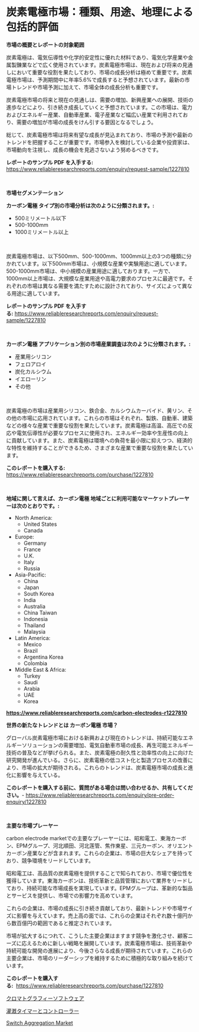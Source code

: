 <p><h1>炭素電極市場：種類、用途、地理による包括的評価</h1></p><p><strong>市場の概要とレポートの対象範囲</strong></p>
<p><p>炭素電極は、電気伝導性や化学的安定性に優れた材料であり、電気化学産業や金属製錬業などで広く使用されています。炭素電極市場は、現在および将来の見通しにおいて重要な役割を果たしており、市場の成長分析は極めて重要です。炭素電極市場は、予測期間中に年率5.6%で成長すると予想されています。最新の市場トレンドや市場予測に加えて、市場全体の成長分析も重要です。</p><p>炭素電極市場の将来と現在の見通しは、需要の増加、新興産業への展開、技術の進歩などにより、引き続き成長していくと予想されています。この市場は、電力およびエネルギー産業、自動車産業、電子産業など幅広い産業で利用されており、需要の増加が市場の成長をけん引する要因となるでしょう。</p><p>総じて、炭素電極市場は将来有望な成長が見込まれており、市場の予測や最新のトレンドを把握することが重要です。市場参入を検討している企業や投資家は、市場動向を注視し、成長の機会を見逃さないよう努めるべきです。</p></p>
<p><strong>レポートのサンプル PDF を入手する:</strong> <a href="https://www.reliableresearchreports.com/enquiry/request-sample/1227810">https://www.reliableresearchreports.com/enquiry/request-sample/1227810</a></p>
<p>&nbsp;</p>
<p><strong>市場セグメンテーション</strong></p>
<p><strong>カーボン電極 タイプ別の市場分析は次のように分類されます。:</strong></p>
<p><ul><li>500ミリメートル以下</li><li>500-1000mm</li><li>1000ミリメートル以上</li></ul></p>
<p>&nbsp;</p>
<p><p>炭素電極市場は、以下500mm、500-1000mm、1000mm以上の3つの種類に分かれています。以下500mm市場は、小規模な産業や実験用途に適しています。500-1000mm市場は、中小規模の産業用途に適しております。一方で、1000mm以上市場は、大規模な産業用途や高電力要求のプロセスに最適です。それぞれの市場は異なる需要を満たすために設計されており、サイズによって異なる用途に適しています。</p></p>
<p><strong>レポートのサンプル PDF を入手する:</strong>&nbsp;<a href="https://www.reliableresearchreports.com/enquiry/request-sample/1227810">https://www.reliableresearchreports.com/enquiry/request-sample/1227810</a></p>
<p>&nbsp;</p>
<p><strong> カーボン電極 アプリケーション別の市場産業調査は次のように分類されます。:</strong></p>
<p><ul><li>産業用シリコン</li><li>フェロアロイ</li><li>炭化カルシウム</li><li>イエローリン</li><li>その他</li></ul></p>
<p>&nbsp;</p>
<p><p>炭素電極の市場は産業用シリコン、鉄合金、カルシウムカーバイド、黄リン、その他の市場に応用されています。これらの市場はそれぞれ、製鉄、自動車、建築などの様々な産業で重要な役割を果たしています。炭素電極は高温、高圧での反応や電気伝導性が必要なプロセスに使用され、エネルギー効率や生産性の向上に貢献しています。また、炭素電極は環境への負荷を最小限に抑えつつ、経済的な特性を維持することができるため、さまざまな産業で重要な役割を果たしています。</p></p>
<p><strong>このレポートを購入する:</strong>&nbsp; <a href="https://www.reliableresearchreports.com/purchase/1227810">https://www.reliableresearchreports.com/purchase/1227810</a></p>
<p>&nbsp;</p>
<p><strong>地域に関して言えば、カーボン電極 地域ごとに利用可能なマーケットプレーヤーは次のとおりです。:</strong></p>
<p><ul>
    <li>
        North America:
        <ul>
            <li>United States</li>
            <li>Canada</li>
        </ul>
    </li>
    <li>
        Europe:
        <ul>
            <li>Germany</li>
            <li>France</li>
            <li>U.K.</li>
            <li>Italy</li>
            <li>Russia</li>
        </ul>
    </li>
    <li>
        Asia-Pacific:
        <ul>
            <li>China</li>
            <li>Japan</li>
            <li>South Korea</li>
            <li>India</li>
            <li>Australia</li>
            <li>China Taiwan</li>
            <li>Indonesia</li>
            <li>Thailand</li>
            <li>Malaysia</li>
        </ul>
    </li>
    <li>
        Latin America:
        <ul>
            <li>Mexico</li>
            <li>Brazil</li>
            <li>Argentina Korea</li>
            <li>Colombia</li>
        </ul>
    </li>
    <li>
        Middle East & Africa:
        <ul>
            <li>Turkey</li>
            <li>Saudi</li>
            <li>Arabia</li>
            <li>UAE</li>
            <li>Korea</li>
        </ul>
    </li>
    </ul></p>
<p><strong><a href="https://www.reliableresearchreports.com/carbon-electrodes-r1227810">https://www.reliableresearchreports.com/carbon-electrodes-r1227810</a></strong>&nbsp;</p>
<p><strong>世界の新たなトレンドとは カーボン電極 市場？</strong></p>
<p><p>グローバル炭素電極市場における新興および現在のトレンドは、持続可能なエネルギーソリューションの需要増加、電気自動車市場の成長、再生可能エネルギー技術の普及などが挙げられる。また、炭素電極の耐久性と効率性の向上に向けた研究開発が進んでいる。さらに、炭素電極の低コスト化と製造プロセスの改善により、市場の拡大が期待される。これらのトレンドは、炭素電極市場の成長と進化に影響を与えている。</p></p>
<p><strong>このレポートを購入する前に、質問がある場合は問い合わせるか、共有してください。</strong>- <a href="https://www.reliableresearchreports.com/enquiry/pre-order-enquiry/1227810">https://www.reliableresearchreports.com/enquiry/pre-order-enquiry/1227810</a></p>
<p>&nbsp;</p>
<p><strong>主要な市場プレーヤー</strong></p>
<p><p>carbon electrode marketでの主要なプレーヤーには、昭和電工、東海カーボン、EPMグループ、河北順田、河北莲管、焦作東星、三元カーボン、オリエントカーボン産業などが含まれます。これらの企業は、市場の巨大なシェアを持っており、競争環境をリードしています。</p><p>昭和電工は、高品質の炭素電極を提供することで知られており、市場で優位性を獲得しています。東海カーボンは、技術革新と品質管理において業界をリードしており、持続可能な市場成長を実現しています。EPMグループは、革新的な製品とサービスを提供し、市場での影響力を高めています。</p><p>これらの企業は、市場の成長に引き続き貢献しており、最新トレンドや市場サイズに影響を与えています。売上高の面では、これらの企業はそれぞれ数十億円から数百億円の範囲であると推定されています。</p><p>市場が拡大するにつれて、こうした主要企業はますます競争を激化させ、顧客ニーズに応えるために新しい戦略を展開しています。炭素電極市場は、技術革新や持続可能な開発の進展により、今後さらなる成長が期待されています。これらの主要企業は、市場のリーダーシップを維持するために積極的な取り組みを続けています。</p></p>
<p><strong>このレポートを購入する:</strong>&nbsp;&nbsp;<a href="https://www.reliableresearchreports.com/purchase/1227810">https://www.reliableresearchreports.com/purchase/1227810</a></p>
<p><p><a href="https://medium.com/@raymanta28/%E3%82%AF%E3%83%AD%E3%83%9E%E3%83%88%E3%82%B0%E3%83%A9%E3%83%95%E3%82%A3%E3%83%BC%E3%82%BD%E3%83%95%E3%83%88%E3%82%A6%E3%82%A7%E3%82%A2%E5%B8%82%E5%A0%B4%E3%81%AF-%E5%B8%82%E5%A0%B4%E3%82%B7%E3%82%A7%E3%82%A2-%E3%82%B5%E3%82%A4%E3%82%BA-2031%E5%B9%B4%E3%81%BE%E3%81%A7%E3%81%AE%E4%BA%88%E6%B8%AC%E3%81%AB%E7%84%A6%E7%82%B9%E3%82%92%E5%BD%93%E3%81%A6%E3%81%A6%E3%81%84%E3%81%BE%E3%81%99-bb80a90e3a0a">クロマトグラフィーソフトウェア</a></p><p><a href="https://medium.com/@chloeconn80/%E7%81%8C%E6%BC%91%E3%82%BF%E3%82%A4%E3%83%9E%E3%83%BC%E3%81%8A%E3%82%88%E3%81%B3%E3%82%B3%E3%83%B3%E3%83%88%E3%83%AD%E3%83%BC%E3%83%A9%E3%83%BC%E5%B8%82%E5%A0%B4-%E7%AB%B6%E4%BA%89%E5%88%86%E6%9E%90-%E5%B8%82%E5%A0%B4%E5%8B%95%E5%90%91-2031%E5%B9%B4%E3%81%BE%E3%81%A7%E3%81%AE%E4%BA%88%E6%B8%AC-99ba8e0f28df">灌漑タイマーとコントローラー</a></p><p><a href="https://full-wildebeest-80b.notion.site/Switch-Aggregation-Market-Size-and-Market-Trends-Complete-Industry-Overview-2024-to-2031-3cd3c10922914a79939fa7709061785a">Switch Aggregation Market</a></p></p>